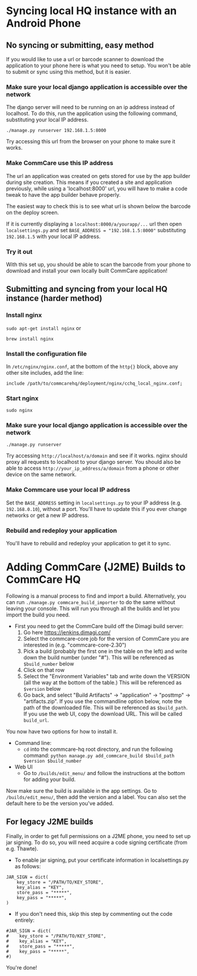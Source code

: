 Syncing local HQ instance with an Android Phone
===========================

## No syncing or submitting, easy method

If you would like to use a url or barcode scanner to download the application to
your phone here is what you need to setup. You won't be able to submit or sync
using this method, but it is easier.

### Make sure your local django application is accessible over the network

The django server will need to be running on an ip address instead of localhost.
To do this, run the application using the following command, substituting your
local IP address.

`./manage.py runserver 192.168.1.5:8000`

Try accessing this url from the browser on your phone to make sure it works.

### Make CommCare use this IP address

The url an application was created on gets stored for use by the app builder
during site creation. This means if you created a site and application
previously, while using a 'localhost:8000' url, you will have to make a code
tweak to have the app builder behave properly.

The easiest way to check this is to see what url is shown below the barcode on
the deploy screen.

If it is currently displaying a `localhost:8000/a/yourapp/...` url then open
`localsettings.py` and set `BASE_ADDRESS = "192.168.1.5:8000"` substituting
`192.168.1.5` with your local IP address.

### Try it out

With this set up, you should be able to scan the barcode from your phone to
download and install your own locally built CommCare application!

## Submitting and syncing from your local HQ instance (harder method)

### Install nginx

`sudo apt-get install nginx` or

`brew install nginx`

### Install the configuration file

In `/etc/nginx/nginx.conf`, at the bottom of the `http{}` block, above any other site includes, add the line:

`include /path/to/commcarehq/deployment/nginx/cchq_local_nginx.conf;`

### Start nginx

`sudo nginx`

### Make sure your local django application is accessible over the network

`./manage.py runserver`

Try accessing `http://localhost/a/domain` and see if it works. nginx should
proxy all requests to localhost to your django server. You should also be able
to access `http://your_ip_address/a/domain` from a phone or other device on the
same network.

### Make Commcare use your local IP address

Set the `BASE_ADDRESS` setting in `localsettings.py` to your IP address (e.g.
`192.168.0.10`), without a port. You'll have to update this if you ever change
networks or get a new IP address.

### Rebuild and redeploy your application
You'll have to rebuild and redeploy your application to get it to sync.

Adding CommCare (J2ME) Builds to CommCare HQ
=====================================

Following is a manual process to find and import a build. Alternatively, you can run
`./manage.py commcare_build_importer` to do the same without leaving your console.
This will run you through all the builds and let you import the build you need.

* First you need to get the CommCare build off the Dimagi build server:
    1. Go here https://jenkins.dimagi.com/
    2. Select the commcare-core job for the version of CommCare you are interested in (e.g. "commcare-core-2.30")
    3. Pick a build (probably the first one in the table on the left) and write down
       the build number (under "#"). This will be referenced as `$build_number`
       below
    4. Click on that row
    5. Select the "Environment Variables" tab and write down the VERSION (all
       the way at the bottom of the table.) This will
       be referenced as `$version` below
    6. Go back, and select "Build Artifacts" -> "application" -> "posttmp" -> "artifacts.zip".   If you use the commandline option below,
       note the path of the downloaded file. This will be
       referenced as `$build_path`.
       If you use the web UI, copy the download URL. This will be called `build_url`.

You now have two options for how to install it.

* Command line:
    * `cd` into the commcare-hq root directory, and run the following command:
      `python manage.py add_commcare_build $build_path $version $build_number`
* Web UI
    * Go to `/builds/edit_menu/` and follow the instructions at the bottom for adding your build.

Now make sure the build is available in the app settings.  Go to `/builds/edit_menu/`, then add the version and a label. You can also set the default here to be the version you've added.

## For legacy J2ME builds
Finally, in order to get full permissions on a J2ME phone, you need to set up jar signing. To do so, you will need
acquire a code signing certificate (from e.g. Thawte).

* To enable jar signing, put your certificate information in localsettings.py as follows:

<!-- language: lang-py -->

    JAR_SIGN = dict(
        key_store = "/PATH/TO/KEY_STORE",
        key_alias = "KEY",
        store_pass = "*****",
        key_pass = "*****",
    )

* If you don't need this, skip this step by commenting out the code entirely:

<!-- language: lang-py -->

    #JAR_SIGN = dict(
    #    key_store = "/PATH/TO/KEY_STORE",
    #    key_alias = "KEY",
    #    store_pass = "*****",
    #    key_pass = "*****",
    #)

You're done!
